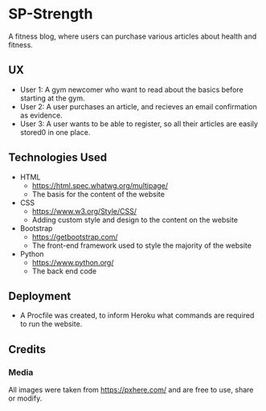 # SP-Strength

A fitness blog, where users can purchase various articles about health and fitness.

## UX

* User 1: A gym newcomer who want to read about the basics before starting at the gym.
* User 2: A user purchases an article, and recieves an email confirmation as evidence.
* User 3: A user wants to be able to register, so all their articles are easily stored0 in one place.

## Technologies Used
* HTML
    * https://html.spec.whatwg.org/multipage/
    * The basis for the content of the website
* CSS
    * https://www.w3.org/Style/CSS/
    * Adding custom style and design to the content on the website
* Bootstrap
    * https://getbootstrap.com/
    * The front-end framework used to style the majority of the website
* Python
    * https://www.python.org/
    * The back end code

## Deployment
* A Procfile was created, to inform Heroku what commands are required to run the website.

## Credits
### Media
All images were taken from https://pxhere.com/ and are free to use, share or modify.
